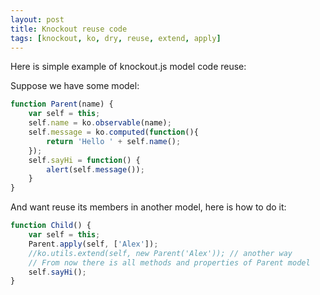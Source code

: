 ```yaml
---
layout: post
title: Knockout reuse code
tags: [knockout, ko, dry, reuse, extend, apply]
---
```


Here is simple example of knockout.js model code reuse:

Suppose we have some model:

```js
function Parent(name) {
    var self = this;
    self.name = ko.observable(name);
    self.message = ko.computed(function(){
        return 'Hello ' + self.name();
    });
    self.sayHi = function() {
        alert(self.message());
    }
}
```

And want reuse its members in another model, here is how to do it:

```js
function Child() {
    var self = this;
    Parent.apply(self, ['Alex']);
    //ko.utils.extend(self, new Parent('Alex')); // another way
    // From now there is all methods and properties of Parent model
    self.sayHi();
}
```

